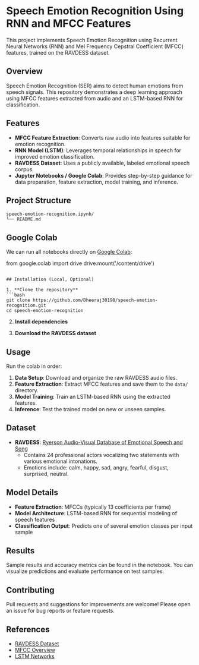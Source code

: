 # Speech Emotion Recognition Using RNN and MFCC Features

This project implements Speech Emotion Recognition using Recurrent Neural Networks (RNN) and Mel Frequency Cepstral Coefficient (MFCC) features, trained on the RAVDESS dataset.

## Overview

Speech Emotion Recognition (SER) aims to detect human emotions from speech signals. This repository demonstrates a deep learning approach using MFCC features extracted from audio and an LSTM-based RNN for classification.

## Features

- **MFCC Feature Extraction**: Converts raw audio into features suitable for emotion recognition.
- **RNN Model (LSTM)**: Leverages temporal relationships in speech for improved emotion classification.
- **RAVDESS Dataset**: Uses a publicly available, labeled emotional speech corpus.
- **Jupyter Notebooks / Google Colab**: Provides step-by-step guidance for data preparation, feature extraction, model training, and inference.

## Project Structure

```
speech-emotion-recognition.ipynb/           
└── README.md
```

## Google Colab

We can run all notebooks directly on [Google Colab](https://colab.research.google.com/):


   from google.colab import drive
   drive.mount('/content/drive')
   ```

## Installation (Local, Optional)

1. **Clone the repository**
   ```bash
   git clone https://github.com/Dheeraj30198/speech-emotion-recognition.git
   cd speech-emotion-recognition
   ```

2. **Install dependencies**

3. **Download the RAVDESS dataset**

## Usage

Run the colab in order:

1. **Data Setup**: Download and organize the raw RAVDESS audio files.
2. **Feature Extraction**: Extract MFCC features and save them to the `data/` directory.
3. **Model Training**: Train an LSTM-based RNN using the extracted features.
4. **Inference**: Test the trained model on new or unseen samples.

## Dataset

- **RAVDESS**: [Ryerson Audio-Visual Database of Emotional Speech and Song](https://drive.google.com/drive/folders/1yRDew-zQrF6b8uE8Q4WrtMPcwt1ACdz8?usp=drive_link)
  - Contains 24 professional actors vocalizing two statements with various emotional intonations.
  - Emotions include: calm, happy, sad, angry, fearful, disgust, surprised, neutral.

## Model Details

- **Feature Extraction**: MFCCs (typically 13 coefficients per frame)
- **Model Architecture**: LSTM-based RNN for sequential modeling of speech features
- **Classification Output**: Predicts one of several emotion classes per input sample

## Results

Sample results and accuracy metrics can be found in the  notebook. You can visualize predictions and evaluate performance on test samples.

## Contributing

Pull requests and suggestions for improvements are welcome! Please open an issue for bug reports or feature requests.

## References

- [RAVDESS Dataset](https://zenodo.org/record/1188976)
- [MFCC Overview](https://en.wikipedia.org/wiki/Mel-frequency_cepstrum)
- [LSTM Networks](https://en.wikipedia.org/wiki/Long_short-term_memory)
